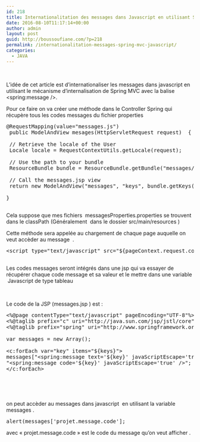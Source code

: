 ```yaml
---
id: 218
title: Internationalitation des messages dans Javascript en utilisant Spring MVC
date: 2016-08-10T11:17:14+00:00
author: admin
layout: post
guid: http://boussoufiane.com/?p=218
permalink: /internationalitation-messages-spring-mvc-javascript/
categories:
  - JAVA
---
```

&nbsp;

L&rsquo;idée de cet article est d&rsquo;internationaliser les messages dans javascript en utilisant le mécanisme d&rsquo;internalisation de Spring MVC avec la balise <spring:message />.

Pour ce faire on va créer une méthode dans le Controller Spring qui récupère tous les codes messages du fichier properties

<pre class="brush: java; title: ; notranslate" title="">@RequestMapping(value="messages.js")
 public ModelAndView mesages(HttpServletRequest request)  {
 
 // Retrieve the locale of the User
 Locale locale = RequestContextUtils.getLocale(request);
 
 // Use the path to your bundle
 ResourceBundle bundle = ResourceBundle.getBundle("messages/messagesProperties", locale); 
 
 // Call the messages.jsp view
 return new ModelAndView("messages", "keys", bundle.getKeys());

}

</pre>

Cela suppose que mes fichiers  messagesProperties.properties se trouvent dans le classPath (Généralement  dans le dossier src/main/resources )

Cette méthode sera appelée au chargement de chaque page auquelle on veut accèder au message  .

<pre class="brush: java; title: ; notranslate" title="">&lt;script type="text/javascript" src="${pageContext.request.contextPath}/messages.js"&gt; &lt;/script&gt;

</pre>

Les codes messages seront intégrés dans une jsp qui va essayer de récupérer chaque code message et sa valeur et le mettre dans une variable  Javascript de type tableau

&nbsp;

Le code de la JSP (messages.jsp ) est :

<pre class="brush: xml; title: ; notranslate" title="">&lt;%@page contentType="text/javascript" pageEncoding="UTF-8"%&gt;
&lt;%@taglib prefix="c" uri="http://java.sun.com/jsp/jstl/core"%&gt;
&lt;%@taglib prefix="spring" uri="http://www.springframework.org/tags"%&gt;

var messages = new Array();

&lt;c:forEach var="key" items="${keys}"&gt;
messages["&lt;spring:message text='${key}' javaScriptEscape='true'/&gt;"] = 
"&lt;spring:message code='${key}' javaScriptEscape='true' /&gt;";
&lt;/c:forEach&gt;


</pre>

&nbsp;

on peut accèder au messages dans javascript  en utilisant la variable messages .

<pre class="brush: jscript; title: ; notranslate" title="">alert(messages['projet.message.code']; 
</pre>

avec « projet.message.code » est le code du message qu&rsquo;on veut afficher .

&nbsp;

&nbsp;

&nbsp;

&nbsp;

&nbsp;

&nbsp;

&nbsp;